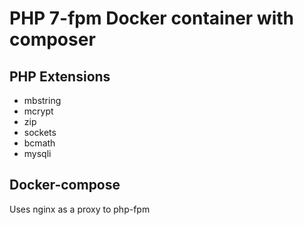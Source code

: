 # PHP 7-fpm Docker container with composer

## PHP Extensions

* mbstring
* mcrypt
* zip
* sockets
* bcmath
* mysqli

## Docker-compose

Uses nginx as a proxy to php-fpm